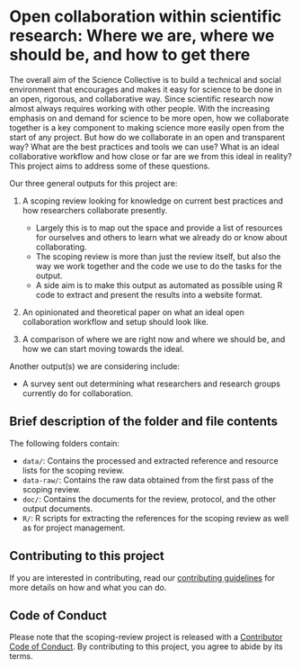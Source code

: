 # Open collaboration within scientific research: Where we are, where we should be, and how to get there

The overall aim of the Science Collective is to build a technical and
social environment that encourages and makes it easy for science to be
done in an open, rigorous, and collaborative way. Since scientific
research now almost always requires working with other people. With the
increasing emphasis on and demand for science to be more open, how we
collaborate together is a key component to making science more easily
open from the start of any project. But how do we collaborate in an open
and transparent way? What are the best practices and tools we can use?
What is an ideal collaborative workflow and how close or far are we from
this ideal in reality? This project aims to address some of these
questions.

Our three general outputs for this project are:

1.  A scoping review looking for knowledge on current best practices and
    how researchers collaborate presently.

    -   Largely this is to map out the space and provide a list of
        resources for ourselves and others to learn what we already do
        or know about collaborating.
    -   The scoping review is more than just the review itself, but also
        the way we work together and the code we use to do the tasks for
        the output.
    -   A side aim is to make this output as automated as possible using
        R code to extract and present the results into a website format.

2.  An opinionated and theoretical paper on what an ideal open
    collaboration workflow and setup should look like.

3.  A comparison of where we are right now and where we should be, and
    how we can start moving towards the ideal.

Another output(s) we are considering include:

-   A survey sent out determining what researchers and research groups
    currently do for collaboration.

## Brief description of the folder and file contents

The following folders contain:

-   `data/`: Contains the processed and extracted reference and resource
    lists for the scoping review.
-   `data-raw/`: Contains the raw data obtained from the first pass of
    the scoping review.
-   `doc/`: Contains the documents for the review, protocol, and the
    other output documents.
-   `R/`: R scripts for extracting the references for the scoping review
    as well as for project management.

## Contributing to this project

If you are interested in contributing, read our [contributing
guidelines](CONTRIBUTING.md) for more details on how and what you can
do.

## Code of Conduct

Please note that the scoping-review project is released with a
[Contributor Code of
Conduct](https://contributor-covenant.org/version/2/0/CODE_OF_CONDUCT.html).
By contributing to this project, you agree to abide by its terms.
